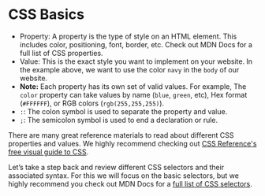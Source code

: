 # CSS Basics

 - Property: A property is the type of style on an HTML element. This includes color, positioning, font, border, etc. Check out MDN Docs for a full list of CSS properties.
  - Value: This is the exact style you want to implement on your website. In the example above, we want to use the color `navy` in the `body` of our website.
  - **Note:** Each property has its own set of valid values. For example, The `color` property can take values by name (`blue`, `green`, etc), Hex format (`#FFFFFF`), or RGB colors (`rgb(255,255,255)`).
- `:`: The colon symbol is used to separate the property and value.
- `;`: The semicolon symbol is used to end a declaration or rule.

There are many great reference materials to read about different CSS properties and values. We highly recommend checking out [CSS Reference's free visual guide to CSS](https://cssreference.io/).

Let’s take a step back and review different CSS selectors and their associated syntax. For this we will focus on the basic selectors, but we highly recommend you check out MDN Docs for a [full list of CSS selectors](https://developer.mozilla.org/en-US/docs/Web/CSS/CSS_Selectors).


